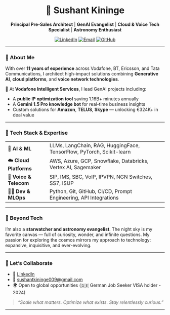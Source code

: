 <h1 align="center">🌌 Sushant Kininge</h1>

<p align="center">
  <strong>Principal Pre-Sales Architect</strong> |
  <strong>GenAI Evangelist</strong> |
  <strong>Cloud & Voice Tech Specialist</strong> |
  <strong>Astronomy Enthusiast</strong>
</p>

<p align="center">
  <a href="https://www.linkedin.com/in/sushantkininge/"><img src="https://img.shields.io/badge/LinkedIn-blue?style=for-the-badge&logo=linkedin" alt="LinkedIn"></a>
  <a href="mailto:sushantkininge009@gmail.com"><img src="https://img.shields.io/badge/Email-D14836?style=for-the-badge&logo=gmail&logoColor=white" alt="Email"></a>
  <a href="https://github.com/SushantKininge009"><img src="https://img.shields.io/badge/GitHub-100000?style=for-the-badge&logo=github&logoColor=white" alt="GitHub"></a>
</p>

---

### 🚀 About Me

With over **11 years of experience** across Vodafone, BT, Ericsson, and Tata Communications, I architect high-impact solutions combining **Generative AI**, **cloud platforms**, and **voice network technologies**.

🔹 At **Vodafone Intelligent Services**, I lead GenAI projects including:
- A **public IP optimization tool** saving 1.16B+ minutes annually
- A **Gemini 1.5 Pro knowledge bot** for real-time business insights
- Custom solutions for **Amazon**, **TELUS**, **Skype** — unlocking €324K+ in deal value

---

### 🧠 Tech Stack & Expertise

<table>
  <tr>
    <td><strong>🧬 AI & ML</strong></td>
    <td>LLMs, LangChain, RAG, HuggingFace, TensorFlow, PyTorch, Scikit-learn</td>
  </tr>
  <tr>
    <td><strong>☁️ Cloud Platforms</strong></td>
    <td>AWS, Azure, GCP, Snowflake, Databricks, Vertex AI, Sagemaker</td>
  </tr>
  <tr>
    <td><strong>📡 Voice & Telecom</strong></td>
    <td>SIP, IMS, SBC, VoIP, IPVPN, NGN Switches, SS7, ISUP</td>
  </tr>
  <tr>
    <td><strong>👨‍💻 Dev & MLOps</strong></td>
    <td>Python, Git, GitHub, CI/CD, Prompt Engineering, API Integrations</td>
  </tr>
</table>

---

### 🌌 Beyond Tech

I’m also a **starwatcher and astronomy evangelist**. The night sky is my favorite canvas — full of curiosity, wonder, and infinite questions. My passion for exploring the cosmos mirrors my approach to technology: expansive, inquisitive, and ever-evolving.

---

### 🤝 Let’s Collaborate

- 🔗 [LinkedIn](https://www.linkedin.com/in/sushantkininge/)
- 📧 sushantkininge009@gmail.com
- 🌍 Open to global opportunities (🇩🇪 German Job Seeker VISA holder - 2024)

> _“Scale what matters. Optimize what exists. Stay relentlessly curious.”_

---
